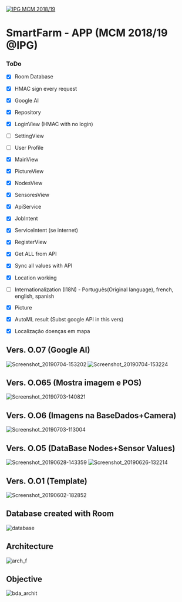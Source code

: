 <a href="http://mcm.ipg.pt"><img src="http://www.ipg.pt/website/imgs/logotipo_ipg.jpg" title="IPG(MCM)" alt="IPG MCM 2018/19"></a>

# SmartFarm - APP (MCM 2018/19 @IPG)

### ToDo
- [x] Room Database
- [x] HMAC sign every request
- [x] Google AI
- [x] Repository
- [x] LoginView (HMAC with no login)
- [ ] SettingView
- [ ] User Profile
- [x] MainView
- [x] PictureView
- [x] NodesView
- [x] SensoresView
- [x] ApiService
- [x] JobIntent
- [x] ServiceIntent (se internet)
- [x] RegisterView
- [x] Get ALL from API
- [x] Sync all values with API
- [x] Location working
- [ ] Internationalization (I18N) - Português(Original language), french, english, spanish
- [x] Picture
- [x] AutoML result (Subst google API in this vers)
- [X] Localização doenças em mapa


## Vers. O.O7 (Google AI)
![Screenshot_20190704-153202](https://user-images.githubusercontent.com/2634610/60674141-5a994d00-9e71-11e9-9717-4f5648c9552b.png)
![Screenshot_20190704-153224](https://user-images.githubusercontent.com/2634610/60674147-608f2e00-9e71-11e9-8f4a-72b8cdb15bfd.png)

## Vers. O.O65 (Mostra imagem e POS)
![Screenshot_20190703-140821](https://user-images.githubusercontent.com/2634610/60594217-59e2b700-9d9c-11e9-9652-40658ccc5730.png)

## Vers. O.O6 (Imagens na BaseDados+Camera)
![Screenshot_20190703-113004](https://user-images.githubusercontent.com/2634610/60584919-5e9c7080-9d86-11e9-81b2-285e58247f06.png)

## Vers. O.O5 (DataBase Nodes+Sensor Values)
![Screenshot_20190628-143359](https://user-images.githubusercontent.com/2634610/60449184-f8e1a480-9c1e-11e9-9f8f-df13ff3a3eb4.png)
![Screenshot_20190626-132214](https://user-images.githubusercontent.com/2634610/60449251-229acb80-9c1f-11e9-873c-71708502d24b.png)

## Vers. O.O1 (Template)
![Screenshot_20190602-182852](https://user-images.githubusercontent.com/2634610/58764911-d8adbf80-8564-11e9-8381-6e175939c0e1.png)


## Database created with Room
![database](https://user-images.githubusercontent.com/2634610/58764875-57562d00-8564-11e9-81f7-60eca5da45cf.PNG)


## Architecture
![arch_f](https://user-images.githubusercontent.com/2634610/53636185-3570a580-3c17-11e9-8000-3d8d2916fae0.PNG)


## Objective
![bda_archit](https://user-images.githubusercontent.com/2634610/54847053-415efd00-4cd5-11e9-93f2-e43b31660adf.png)
